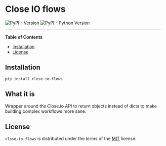 # Close IO flows

[![PyPI - Version](https://img.shields.io/pypi/v/close-io-flows.svg)](https://pypi.org/project/close-io-flows)
[![PyPI - Python Version](https://img.shields.io/pypi/pyversions/close-io-flows.svg)](https://pypi.org/project/close-io-flows)

-----

**Table of Contents**

- [Installation](#installation)
- [License](#license)

## Installation

```console
pip install close-io-flows
```

## What it is

Wrapper around the Close.io API to return objects instead of dicts to make building complex workflows more sane.

## License

`close-io-flows` is distributed under the terms of the [MIT](https://spdx.org/licenses/MIT.html) license.
